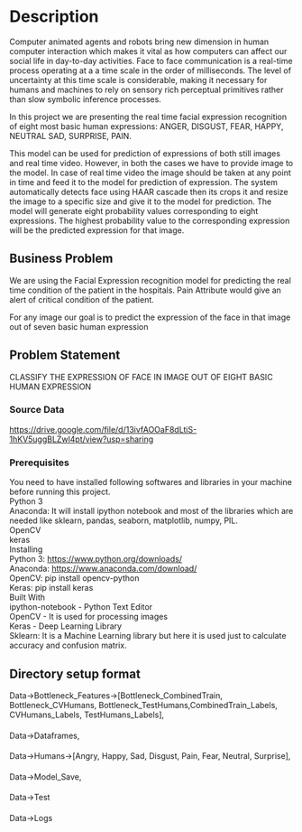 # Description
Computer animated agents and robots bring new dimension in human computer interaction which makes it vital as how computers can affect our social life in day-to-day activities. Face to face communication is a real-time process operating at a a time scale in the order of milliseconds. The level of uncertainty at this time scale is considerable, making it necessary for humans and machines to rely on sensory rich perceptual primitives rather than slow symbolic inference processes.

In this project we are presenting the real time facial expression recognition of eight most basic human expressions: ANGER, DISGUST, FEAR, HAPPY, NEUTRAL SAD, SURPRISE, PAIN.

This model can be used for prediction of expressions of both still images and real time video. However, in both the cases we have to provide image to the model. In case of real time video the image should be taken at any point in time and feed it to the model for prediction of expression. The system automatically detects face using HAAR cascade then its crops it and resize the image to a specific size and give it to the model for prediction. The model will generate eight probability values corresponding to eight expressions. The highest probability value to the corresponding expression will be the predicted expression for that image.

## Business Problem
We are using the Facial Expression recognition model for predicting the real time condition of the patient in the hospitals. Pain Attribute would give an alert of critical condition of the patient.

For any image our goal is to predict the expression of the face in that image out of seven basic human expression

## Problem Statement
CLASSIFY THE EXPRESSION OF FACE IN IMAGE OUT OF EIGHT BASIC HUMAN EXPRESSION

### Source Data
https://drive.google.com/file/d/13ivfAOOaF8dLtiS-1hKV5uggBLZwl4pt/view?usp=sharing

### Prerequisites
You need to have installed following softwares and libraries in your machine before running this project.  
Python 3  
Anaconda: It will install ipython notebook and most of the libraries which are needed like sklearn, pandas, seaborn, matplotlib, numpy, PIL.  
OpenCV  
keras  
Installing  
Python 3: https://www.python.org/downloads/  
Anaconda: https://www.anaconda.com/download/  
OpenCV: pip install opencv-python  
Keras: pip install keras  
Built With  
ipython-notebook - Python Text Editor  
OpenCV - It is used for processing images  
Keras - Deep Learning Library  
Sklearn: It is a Machine Learning library but here it is used just to calculate accuracy and confusion matrix.  


## Directory setup format
Data->Bottleneck_Features->[Bottleneck_CombinedTrain, Bottleneck_CVHumans, Bottleneck_TestHumans,CombinedTrain_Labels, CVHumans_Labels, TestHumans_Labels],
####
Data->Dataframes,
####
Data->Humans->[Angry, Happy, Sad, Disgust, Pain, Fear, Neutral, Surprise],
####
Data->Model_Save,
####
Data->Test
####
Data->Logs
